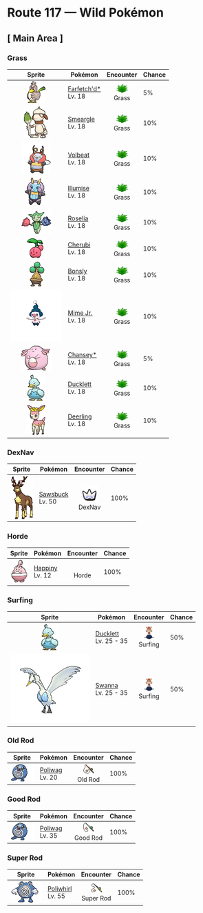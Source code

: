 # Route 117 — Wild Pokémon

## [ Main Area ]

### Grass

| Sprite | Pokémon | Encounter | Chance |
|:------:|---------|:---------:|--------|
| ![Farfetch'd*](../../assets/sprites/farfetchd/front.gif "Farfetch'd*: Farfetch’d is always seen with a stalk from a plant of some sort. Apparently, there are good stalks and bad stalks. This Pokémon has been known to fight with others over stalks.") | [Farfetch'd*](../../pokemon/farfetchd.md/)<br>Lv. 18 | ![Grass](../../assets/encounter_types/grass.png "Grass")<br>Grass | 5% |
| ![Smeargle](../../assets/sprites/smeargle/front.gif "Smeargle: Smeargle marks the boundaries of its territory using a body fluid that leaks out from the tip of its tail. Over 5,000 different marks left by this Pokémon have been found.") | [Smeargle](../../pokemon/smeargle.md/)<br>Lv. 18 | ![Grass](../../assets/encounter_types/grass.png "Grass")<br>Grass | 10% |
| ![Volbeat](../../assets/sprites/volbeat/front.gif "Volbeat: Volbeat’s tail glows like a lightbulb. With other Volbeat, it uses its tail to draw geometric shapes in the night sky. This Pokémon loves the sweet aroma given off by Illumise.") | [Volbeat](../../pokemon/volbeat.md/)<br>Lv. 18 | ![Grass](../../assets/encounter_types/grass.png "Grass")<br>Grass | 10% |
| ![Illumise](../../assets/sprites/illumise/front.gif "Illumise: Illumise leads a flight of illuminated Volbeat to draw signs in the night sky. This Pokémon is said to earn greater respect from its peers by composing more complex designs in the sky.") | [Illumise](../../pokemon/illumise.md/)<br>Lv. 18 | ![Grass](../../assets/encounter_types/grass.png "Grass")<br>Grass | 10% |
| ![Roselia](../../assets/sprites/roselia/front.gif "Roselia: On extremely rare occasions, a Roselia is said to appear with its flowers in unusual colors. The thorns on this Pokémon’s head contain a vicious poison.") | [Roselia](../../pokemon/roselia.md/)<br>Lv. 18 | ![Grass](../../assets/encounter_types/grass.png "Grass")<br>Grass | 10% |
| ![Cherubi](../../assets/sprites/cherubi/front.gif "Cherubi: It evolves by sucking the energy out of the small ball where it had been storing nutrients.") | [Cherubi](../../pokemon/cherubi.md/)<br>Lv. 18 | ![Grass](../../assets/encounter_types/grass.png "Grass")<br>Grass | 10% |
| ![Bonsly](../../assets/sprites/bonsly/front.gif "Bonsly: It prefers an arid atmosphere. It leaks water that looks like tears when adjusting its moisture level.") | [Bonsly](../../pokemon/bonsly.md/)<br>Lv. 18 | ![Grass](../../assets/encounter_types/grass.png "Grass")<br>Grass | 10% |
| ![Mime Jr.](../../assets/sprites/mime-jr/front.png "Mime Jr.: It habitually mimics foes. Once mimicked, the foe cannot take its eyes off this Pokémon.") | [Mime Jr.](../../pokemon/mime-jr.md/)<br>Lv. 18 | ![Grass](../../assets/encounter_types/grass.png "Grass")<br>Grass | 10% |
| ![Chansey*](../../assets/sprites/chansey/front.gif "Chansey*: Chansey lays nutritionally excellent eggs on an everyday basis. The eggs are so delicious, they are easily and eagerly devoured by even those people who have lost their appetite.") | [Chansey*](../../pokemon/chansey.md/)<br>Lv. 18 | ![Grass](../../assets/encounter_types/grass.png "Grass")<br>Grass | 5% |
| ![Ducklett](../../assets/sprites/ducklett/front.gif "Ducklett: They are better at swimming than flying, and they happily eat their favorite food, peat moss, as they dive underwater.") | [Ducklett](../../pokemon/ducklett.md/)<br>Lv. 18 | ![Grass](../../assets/encounter_types/grass.png "Grass")<br>Grass | 10% |
| ![Deerling](../../assets/sprites/deerling/front.gif "Deerling: The turning of the seasons changes the color and scent of this Pokémon’s fur. People use it to mark the seasons.") | [Deerling](../../pokemon/deerling.md/)<br>Lv. 18 | ![Grass](../../assets/encounter_types/grass.png "Grass")<br>Grass | 10% |

### DexNav

| Sprite | Pokémon | Encounter | Chance |
|:------:|---------|:---------:|--------|
| ![Sawsbuck](../../assets/sprites/sawsbuck/front.gif "Sawsbuck: They migrate according to the seasons, so some people call Sawsbuck the harbingers of spring.") | [Sawsbuck](../../pokemon/sawsbuck.md/)<br>Lv. 50 | ![DexNav](../../assets/encounter_types/dexnav.png "DexNav")<br>DexNav | 100% |

### Horde

| Sprite | Pokémon | Encounter | Chance |
|:------:|---------|:---------:|--------|
| ![Happiny](../../assets/sprites/happiny/front.gif "Happiny: It carefully carries a round, white rock that it thinks is an egg. It’s bothered by how curly its hair looks.") | [Happiny](../../pokemon/happiny.md/)<br>Lv. 12 | ![Horde](../../assets/encounter_types/horde.png "Horde")<br>Horde | 100% |

### Surfing

| Sprite | Pokémon | Encounter | Chance |
|:------:|---------|:---------:|--------|
| ![Ducklett](../../assets/sprites/ducklett/front.gif "Ducklett: They are better at swimming than flying, and they happily eat their favorite food, peat moss, as they dive underwater.") | [Ducklett](../../pokemon/ducklett.md/)<br>Lv. 25 - 35 | ![Surfing](../../assets/encounter_types/surfing.png "Surfing")<br>Surfing | 50% |
| ![Swanna](../../assets/sprites/swanna/front.gif "Swanna: Swanna start to dance at dusk. The one dancing in the middle is the leader of the flock.") | [Swanna](../../pokemon/swanna.md/)<br>Lv. 25 - 35 | ![Surfing](../../assets/encounter_types/surfing.png "Surfing")<br>Surfing | 50% |

### Old Rod

| Sprite | Pokémon | Encounter | Chance |
|:------:|---------|:---------:|--------|
| ![Poliwag](../../assets/sprites/poliwag/front.gif "Poliwag: Poliwag has a very thin skin. It is possible to see the Pokémon’s spiral innards right through the skin. Despite its thinness, however, the skin is also very flexible. Even sharp fangs bounce right off it.") | [Poliwag](../../pokemon/poliwag.md/)<br>Lv. 20 | ![Old Rod](../../assets/encounter_types/old_rod.png "Old Rod")<br>Old Rod | 100% |

### Good Rod

| Sprite | Pokémon | Encounter | Chance |
|:------:|---------|:---------:|--------|
| ![Poliwag](../../assets/sprites/poliwag/front.gif "Poliwag: Poliwag has a very thin skin. It is possible to see the Pokémon’s spiral innards right through the skin. Despite its thinness, however, the skin is also very flexible. Even sharp fangs bounce right off it.") | [Poliwag](../../pokemon/poliwag.md/)<br>Lv. 35 | ![Good Rod](../../assets/encounter_types/good_rod.png "Good Rod")<br>Good Rod | 100% |

### Super Rod

| Sprite | Pokémon | Encounter | Chance |
|:------:|---------|:---------:|--------|
| ![Poliwhirl](../../assets/sprites/poliwhirl/front.gif "Poliwhirl: The surface of Poliwhirl’s body is always wet and slick with a slimy fluid. Because of this slippery covering, it can easily slip and slide out of the clutches of any enemy in battle.") | [Poliwhirl](../../pokemon/poliwhirl.md/)<br>Lv. 55 | ![Super Rod](../../assets/encounter_types/super_rod.png "Super Rod")<br>Super Rod | 100% |

